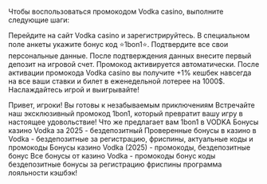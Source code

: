 Чтобы воспользоваться промокодом Vodka casino, выполните следующие шаги:

Перейдите на сайт Vodka casino и зарегистрируйтесь.
В специальном поле анкеты укажите бонус код ⭐️1bon1⭐️.
Подтвердите все свои персональные данные.
После подтверждения данных внесите первый депозит на игровой счет. Промокод активируется автоматически.
После активации промокода Vodka casino вы получите +1% кешбек навсегда на все ваши ставки и билет в еженедельной лотерее на 1000$. Наслаждайтесь игрой и выигрывайте!

Привет, игроки! Вы готовы к незабываемым приключениям Встречайте наш эксклюзивный промокод 1bon1, который превратит вашу игру в настоящее удовольствие! Что же предлагает вам 1bon1 в VODKA Бонусы казино Vodka за 2025 - бездепозитный Проверенные бонусы в казино в Vodka - бездепозитные за регистрацию, фриспины, актуальные коды и промокоды Бонусы казино Vodka (2025) - промокоды, бездепозитные бонус Все бонусы от казино Vodka - промокоды бонус коды бездепозитные бонусы за регистрацию фриспины программа лояльности кэшбэк!
